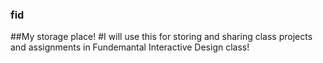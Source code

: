 ### fid
##My storage place!
#I will use this for storing and sharing class projects and assignments in Fundemantal Interactive Design class!
